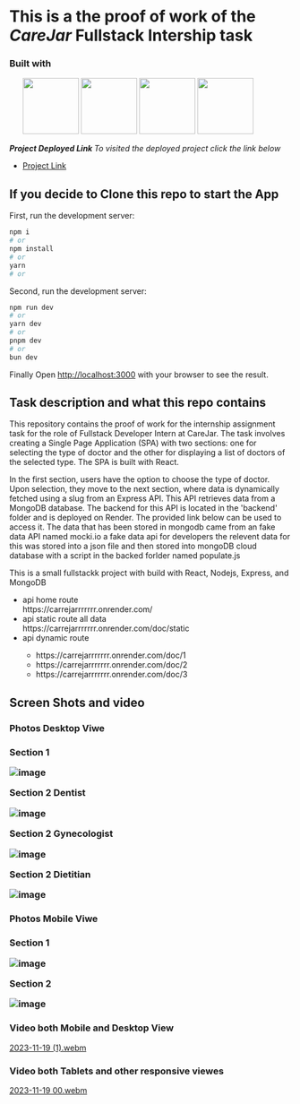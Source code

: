 <h1>This is a the proof of work of the <b><i>CareJar</i> Fullstack Intership task</b> </h1>
<h3>Built with </h3>
<ul list-style-type="none"; >

  <img src="https://github.com/Pranshu1sati/CareJarAssignment/assets/95905172/bfd7f08f-1b14-4897-ad7a-300fc560f8f8" width="100" height ="100"/>
  <img src='https://github.com/Pranshu1sati/CareJarAssignment/assets/95905172/c5392dc8-3ae5-43ee-a400-e73524378f7e' width="100" height ="100"/>
  <img src='https://github.com/Pranshu1sati/CareJarAssignment/assets/95905172/bfffa1b1-6f51-4ab1-9f9f-eabc78189210' width="100" height ="100"/> 
  <img src='https://github.com/Pranshu1sati/CareJarAssignment/assets/95905172/d66bec7a-4d60-46ec-b334-f910cc08a19c' width="100" height ="100"/>

</ul>
<b><i>Project Deployed Link </i></b>
<i>To visited the deployed project click the link below </i>

- [Project Link](https://care-jar-assignment.vercel.app/)


## If you decide to Clone this repo to start the App 

First, run the development server:
```bash
npm i
# or
npm install
# or
yarn
# or
```
Second, run the development server:

```bash
npm run dev
# or
yarn dev
# or
pnpm dev
# or
bun dev
```

Finally Open [http://localhost:3000](http://localhost:3000) with your browser to see the result.
## Task description and what this repo contains


This repository contains the proof of work for the internship assignment task for the role of Fullstack Developer Intern at CareJar. The task involves creating a Single Page Application (SPA) with two sections: one for selecting the type of doctor and the other for displaying a list of doctors of the selected type. The SPA is built with React.

In the first section, users have the option to choose the type of doctor. Upon selection, they move to the next section, where data is dynamically fetched using a slug from an Express API. This API retrieves data from a MongoDB database. The backend for this API is located in the 'backend' folder and is deployed on Render. The provided link below can be used to access it.
The data that has been stored in mongodb came from an fake data API named mocki.io a fake data api for developers the relevent data for this was stored into a json file and then stored into mongoDB cloud database with a script in the backed forlder named populate.js

This is a small fullstackk project with build with React, Nodejs, Express, and MongoDB

<ul>
<li>api home route</li>
 https://carrejarrrrrrr.onrender.com/
<li>api static route all data</li>
https://carrejarrrrrrr.onrender.com/doc/static
<li>api dynamic route</li>
<ul>
<li>https://carrejarrrrrrr.onrender.com/doc/1</li>
  <li>https://carrejarrrrrrr.onrender.com/doc/2</li>
 <li> https://carrejarrrrrrr.onrender.com/doc/3</li>
</ul>
</ul>

## Screen Shots and video

<h3> Photos Desktop Viwe<h3>
Section 1 

![image](https://github.com/Pranshu1sati/CareJarAssignment/assets/95905172/2d2dee98-b77a-4946-b6ba-ff1336983ab8)

Section 2 Dentist 

![image](https://github.com/Pranshu1sati/CareJarAssignment/assets/95905172/9670ed46-5bed-4722-8314-7de94f575ae0)

Section 2 Gynecologist

![image](https://github.com/Pranshu1sati/CareJarAssignment/assets/95905172/21abfe3a-1e34-44e2-9b0b-61a7ebef8c87)

Section 2 Dietitian

![image](https://github.com/Pranshu1sati/CareJarAssignment/assets/95905172/e50489d0-fbbc-4a03-9be1-34bc9672dbef)

<h3> Photos Mobile Viwe<h3>
Section 1 

![image](https://github.com/Pranshu1sati/CareJarAssignment/assets/95905172/14138b70-37c4-491e-8846-7ec4342678e1)

Section 2

![image](https://github.com/Pranshu1sati/CareJarAssignment/assets/95905172/29595de5-4c3d-4ff4-9f6d-388e1b51bc34)

<h3>Video both Mobile and Desktop View</h3>

[2023-11-19 (1).webm](https://github.com/Pranshu1sati/CareJarAssignment/assets/95905172/59e7ed04-62e5-4012-882f-92805fa4af27)

<h3>Video both Tablets and other responsive viewes</h3>

[2023-11-19 00.webm](https://github.com/Pranshu1sati/CareJarAssignment/assets/95905172/ed1de20c-52a2-4a20-a2cd-b10d29b9ffae)



